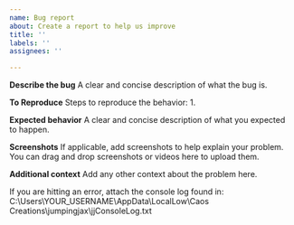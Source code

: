 ```yaml
---
name: Bug report
about: Create a report to help us improve
title: ''
labels: ''
assignees: ''

---
```


**Describe the bug**
A clear and concise description of what the bug is.


**To Reproduce**
Steps to reproduce the behavior:
1.<please fill these out>


**Expected behavior**
A clear and concise description of what you expected to happen.


**Screenshots**
If applicable, add screenshots to help explain your problem. You can drag and drop screenshots or videos here to upload them.

**Additional context**
Add any other context about the problem here. 

If you are hitting an error, attach the console log found in: C:\Users\YOUR_USERNAME\AppData\LocalLow\Caos Creations\jumpingjax\jjConsoleLog.txt

